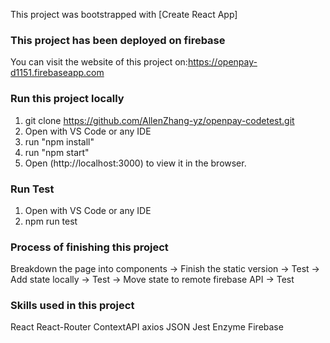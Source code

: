 This project was bootstrapped with [Create React App]

### This project has been deployed on firebase

You can visit the website of this project on:https://openpay-d1151.firebaseapp.com

### Run this project locally

1. git clone https://github.com/AllenZhang-yz/openpay-codetest.git
2. Open with VS Code or any IDE
3. run "npm install"
4. run "npm start"
5. Open (http://localhost:3000) to view it in the browser.

### Run Test

1. Open with VS Code or any IDE
2. npm run test

### Process of finishing this project

Breakdown the page into components -> Finish the static version -> Test -> Add state locally -> Test -> Move state to remote firebase API -> Test

### Skills used in this project

React React-Router ContextAPI axios JSON Jest Enzyme Firebase
